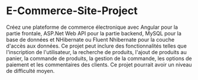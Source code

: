 # E-Commerce-Site-Project

Créez une plateforme de commerce électronique avec Angular pour la partie frontale, ASP.Net Web API pour la partie backend, MySQL pour la base de données et NHibernate ou Fluent Nhibernate pour la couche d'accès aux données. 
Ce projet peut inclure des fonctionnalités telles que l'inscription de l'utilisateur, la recherche de produits, l'ajout de produits au panier, la commande de produits, la gestion de la commande, les options de paiement et les commentaires des clients. Ce projet pourrait avoir un niveau de difficulté moyen.
